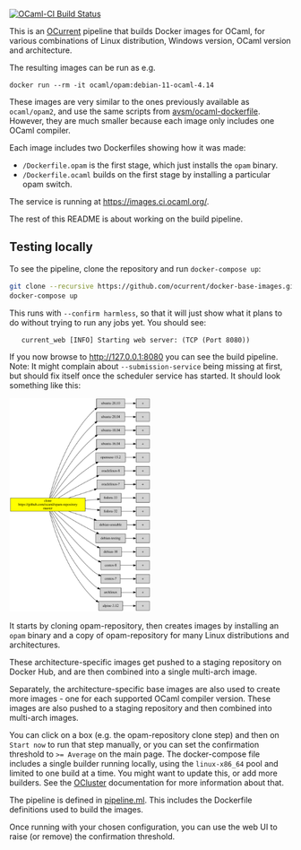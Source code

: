 
[![OCaml-CI Build Status][ocaml-ci-shield]][ocaml-ci]

This is an [OCurrent][] pipeline that builds Docker images for OCaml, for
various combinations of Linux distribution, Windows version, OCaml version
and architecture.

The resulting images can be run as e.g.

```
docker run --rm -it ocaml/opam:debian-11-ocaml-4.14
```

These images are very similar to the ones previously available as `ocaml/opam2`,
and use the same scripts from [avsm/ocaml-dockerfile][].
However, they are much smaller because each image only includes one OCaml compiler.

Each image includes two Dockerfiles showing how it was made:

- `/Dockerfile.opam` is the first stage, which just installs the `opam` binary.
- `/Dockerfile.ocaml` builds on the first stage by installing a particular opam switch.

The service is running at <https://images.ci.ocaml.org/>.

The rest of this README is about working on the build pipeline.

## Testing locally

To see the pipeline, clone the repository and run `docker-compose up`:

```bash
git clone --recursive https://github.com/ocurrent/docker-base-images.git
docker-compose up
```

This runs with `--confirm harmless`, so that it will just show what it plans to do without trying to run any jobs yet.
You should see:

```
   current_web [INFO] Starting web server: (TCP (Port 8080))
```

If you now browse to <http://127.0.0.1:8080> you can see the build pipeline.
Note: It might complain about `--submission-service` being missing at first, but should fix itself once the scheduler service has started.
It should look something like this:

<p align='center' style='max-width: 50%'>
  <img src="./doc/pipeline.svg"/>
</p>

It starts by cloning opam-repository,
then creates images by installing an `opam` binary and a copy of opam-repository
for many Linux distributions and architectures.

These architecture-specific images get pushed to a staging repository on Docker Hub,
and are then combined into a single multi-arch image.

Separately, the architecture-specific base images are also used to create more images -
one for each supported OCaml compiler version.
These images are also pushed to a staging repository and then combined into multi-arch images.

You can click on a box (e.g. the opam-repository clone step) and then on `Start now` to run that step manually, or
you can set the confirmation threshold to `>= Average` on the main page.
The docker-compose file includes a single builder running locally, using the `linux-x86_64` pool and limited to one build at a time.
You might want to update this, or add more builders.
See the [OCluster][] documentation for more information about that.

The pipeline is defined in [pipeline.ml][].
This includes the Dockerfile definitions used to build the images.

Once running with your chosen configuration, you can use the web UI to raise (or remove) the confirmation threshold.


[OCurrent]: https://github.com/ocurrent/ocurrent
[pipeline.ml]: https://github.com/ocurrent/docker-base-images/blob/master/src/pipeline.ml
[conf.ml]: https://github.com/ocurrent/docker-base-images/blob/master/src/conf.ml
[avsm/ocaml-dockerfile]: https://github.com/avsm/ocaml-dockerfile
[OCluster]: https://github.com/ocurrent/ocluster

[ocaml-ci]: https://ci.ocamllabs.io/github/ocurrent/docker-base-images
[ocaml-ci-shield]: https://img.shields.io/endpoint?url=https%3A%2F%2Fci.ocamllabs.io%2Fbadge%2Focurrent%2Fdocker-base-images%2Fmaster&logo=ocaml
